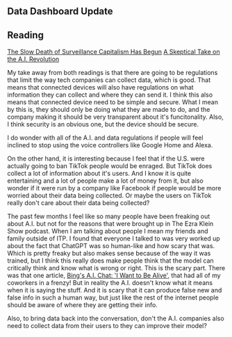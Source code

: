 ## Data Dashboard Update


## Reading

[The Slow Death of Surveillance Capitalism Has Begun](https://www.wired.com/story/meta-surveillance-capitalism/)
[A Skeptical Take on the A.I. Revolution](https://www.nytimes.com/2023/01/06/opinion/ezra-klein-podcast-gary-marcus.html)

My take away from both readings is that there are going to be regulations that limit the way tech companies can collect data, which is good. That means that connected devices will also have regulations on what information they can collect and where they can send it. I think this also means that connected device need to be simple and secure. What I mean by this is, they should only be doing what they are made to do, and the company making it should be very transparent about it's funcitonality. Also, I think security is an obvious one, but the device should be secure. 

I do wonder with all of the A.I. and data regulations if people will feel inclined to stop using the voice controllers like Google Home and Alexa.

On the other hand, it is interesting because I feel that if the U.S. were actually going to ban TikTok people would be enraged. But TikTok does collect a lot of information about it's users. And I know it is quite entertaining and a lot of people make a lot of money from it, but also wonder if it were run by a company like Facebook if people would be more worried about their data being collected. Or maybe the users on TikTok really don't care about their data being collected?

The past few months I feel like so many people have been freaking out about A.I. but not for the reasons that were brought up in The Ezra Klein Show podcast. When I am talking about people I mean my friends and family outside of ITP. I found that everyone I talked to was very worked up about the fact that ChatGPT was so human-like and how scary that was. Which is pretty freaky but also makes sense because of the way it was trained, but I think this really does make people think that the model can critically think and know what is wrong or right. This is the scary part. There was that one article, [Bing's A.I. Chat: 'I Want to Be Alive'](https://www.nytimes.com/2023/02/16/technology/bing-chatbot-transcript.html), that had all of my coworkers in a frenzy! But in reality the A.I. doesn't know what it means when it is saying the stuff. And it is scary that it can produce false new and false info in such a human way, but just like the rest of the internet people should be aware of where they are getting their info.

Also, to bring data back into the conversation, don't the A.I. companies also need to collect data from their users to they can improve their model?


